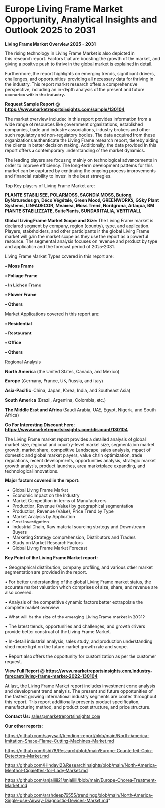 # Europe Living Frame Market Opportunity, Analytical Insights and Outlook 2025 to 2031

<Strong> Living Frame Market Overview 2025 - 2031</strong>

The rising technology in Living Frame Market is also depicted in this research report. Factors that are boosting the growth of the market, and giving a positive push to thrive in the global market is explained in detail.

Furthermore, the report highlights on emerging trends, significant drivers, challenges, and opportunities, providing all necessary data for thriving in the industry. This report market research offers a comprehensive perspective, including an in-depth analysis of the present and future scenarios within the industry.

<strong>Request Sample Report @ <a href=https://www.marketreportsinsights.com/sample/130104>https://www.marketreportsinsights.com/sample/130104</a></strong>

The market overview included in this report provides information from a wide range of resources like government organizations, established companies, trade and industry associations, industry brokers and other such regulatory and non-regulatory bodies. The data acquired from these organizations authenticate the Living Frame research report, thereby aiding the clients in better decision making. Additionally, the data provided in this report offers a contemporary understanding of the market dynamics.

The leading players are focusing mainly on technological advancements in order to improve efficiency. The long-term development patterns for this market can be captured by continuing the ongoing process improvements and financial stability to invest in the best strategies.

Top Key players of Living Frame Market are:

<strong>PLANTE STABILISEE, POLARMOSS, SACNDIA MOSS, Butong, ByNaturedesign, Déco Végétale, Green Mood, GREENWORKS, GSky Plant Systems, LINFADECOR, Meamea, Moss Trend, Nordgrona, Artaqua, BM PIANTE STABILIZZATE, SuitePlants, SUNDAR ITALIA, VERTIWALL</strong>

<strong><b>Global Living Frame Market Scope and Size:</b></strong>
The Living Frame market is declared segment by company, region (country), type, and application. Players, stakeholders, and other participants in the global Living Frame market will gain the market scope as they use the report as a powerful resource. The segmental analysis focuses on revenue and product by type and application and the forecast period of 2025-2031.

Living Frame Market Types covered in this report are:

<strong>• Moss Frame

• Foliage Frame

• In Lichen Frame

• Flower Frame

• Others</strong>

Market Applications covered in this report are:

<strong>• Residential

• Restaurant

• Office

• Others</strong> 

Regional Analysis

<strong>North America</strong> (the United States, Canada, and Mexico)

<strong>Europe</strong> (Germany, France, UK, Russia, and Italy)

<strong>Asia-Pacific</strong> (China, Japan, Korea, India, and Southeast Asia)

<strong>South America</strong> (Brazil, Argentina, Colombia, etc.)

<strong>The Middle East and Africa</strong> (Saudi Arabia, UAE, Egypt, Nigeria, and South Africa)

<strong>Go For Interesting Discount Here: <a href=https://www.marketreportsinsights.com/discount/130104>https://www.marketreportsinsights.com/discount/130104</a></strong>

The Living Frame market report provides a detailed analysis of global market size, regional and country-level market size, segmentation market growth, market share, competitive Landscape, sales analysis, impact of domestic and global market players, value chain optimization, trade regulations, recent developments, opportunities analysis, strategic market growth analysis, product launches, area marketplace expanding, and technological innovations.

<strong><b>Major factors covered in the report:</b></strong>
<ul>
  <li>Global Living Frame Market </li>
  <li>Economic Impact on the Industry</li>
  <li>Market Competition in terms of Manufacturers</li>
  <li>Production, Revenue (Value) by geographical segmentation</li>
  <li>Production, Revenue (Value), Price Trend by Type</li>
  <li>Market Analysis by Application</li>
  <li>Cost Investigation</li>
  <li>Industrial Chain, Raw material sourcing strategy and Downstream Buyers</li>
  <li>Marketing Strategy comprehension, Distributors and Traders</li>
  <li>Study on Market Research Factors</li>
  <li>Global Living Frame Market Forecast</li>
</ul>

<strong><b>Key Point of the Living Frame Market report:</b></strong>

• Geographical distribution, company profiling, and various other market segmentation are provided in the report.

• For better understanding of the global Living Frame market status, the accurate market valuation which comprises of size, share, and revenue are also covered.

• Analysis of the competitive dynamic factors better extrapolate the complete market overview

• What will be the size of the emerging Living Frame market in 2031?

• The latest trends, opportunities and challenges, and growth drivers provide better construal of the Living Frame Market.

• In-detail industrial analysis, sales study, and production understanding shed more light on the future market growth rate and scope.

• Report also offers the opportunity for customization as per the customer request.

<strong><b>View Full Report @ <a href=https://www.marketreportsinsights.com/industry-forecast/living-frame-market-2022-130104>https://www.marketreportsinsights.com/industry-forecast/living-frame-market-2022-130104</a></b></strong>


At last, the Living Frame Market report includes investment come analysis and development trend analysis. The present and future opportunities of the fastest growing international industry segments are coated throughout this report. This report additionally presents product specification, manufacturing method, and product cost structure, and price structure.

<strong>Contact Us:</strong>
sales@marketreportsinsights.com

<strong>Our other reports:</strong>

<a href=https://github.com/sayysaif/trending-report/blob/main/North-America-Imitation-Shape-Flame-Cutting-Machines-Market.md>https://github.com/sayysaif/trending-report/blob/main/North-America-Imitation-Shape-Flame-Cutting-Machines-Market.md</a>

<a href=https://github.com/Ishi78/Research/blob/main/Europe-Counterfeit-Coin-Detectors-Market.md>https://github.com/Ishi78/Research/blob/main/Europe-Counterfeit-Coin-Detectors-Market.md</a>

<a href=https://github.com/Hindavi23/Researchinsights/blob/main/North-America-Menthol-Cigarettes-for-Lady-Market.md>https://github.com/Hindavi23/Researchinsights/blob/main/North-America-Menthol-Cigarettes-for-Lady-Market.md</a>

<a href=https://github.com/anjaliiii21/anjaliiii/blob/main/Europe-Chorea-Treatment-Market.md>https://github.com/anjaliiii21/anjaliiii/blob/main/Europe-Chorea-Treatment-Market.md</a>

<a href=https://github.com/arshdeep76555/trendingg/blob/main/North-America-Single-use-Airway-Diagnostic-Devices-Market.md>https://github.com/arshdeep76555/trendingg/blob/main/North-America-Single-use-Airway-Diagnostic-Devices-Market.md</a>"

